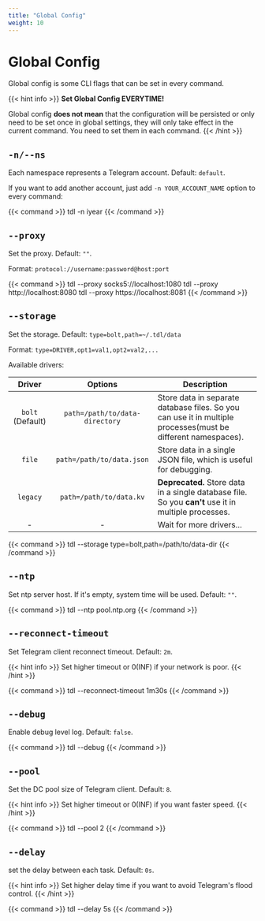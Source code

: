 ```yaml
---
title: "Global Config"
weight: 10
---
```


# Global Config

Global config is some CLI flags that can be set in every command.

{{< hint info >}}
**Set Global Config EVERYTIME!**

Global config **does not mean** that the configuration will be persisted or only need to be set once in global settings, they will only take effect in the current command.
You need to set them in each command.
{{< /hint >}}

## `-n/--ns`

Each namespace represents a Telegram account. Default: `default`.

If you want to add another account, just add `-n YOUR_ACCOUNT_NAME` option to every command:

{{< command >}}
tdl -n iyear
{{< /command >}}

## `--proxy`

Set the proxy. Default: `""`.

Format: `protocol://username:password@host:port`

{{< command >}}
tdl --proxy socks5://localhost:1080
tdl --proxy http://localhost:8080
tdl --proxy https://localhost:8081
{{< /command >}}

## `--storage`

Set the storage. Default: `type=bolt,path=~/.tdl/data`

Format: `type=DRIVER,opt1=val1,opt2=val2,...`

Available drivers:

|      Driver      |            Options             | Description                                                                                                   |
|:----------------:|:------------------------------:|---------------------------------------------------------------------------------------------------------------|
| `bolt` (Default) | `path=/path/to/data-directory` | Store data in separate database files. So you can use it in multiple processes(must be different namespaces). |
|      `file`      |   `path=/path/to/data.json`    | Store data in a single JSON file, which is useful for debugging.                                              |
|     `legacy`     |    `path=/path/to/data.kv`     | **Deprecated.** Store data in a single database file. So you **can't** use it in multiple processes.          |
|        -         |               -                | Wait for more drivers...                                                                                      |

{{< command >}}
tdl --storage type=bolt,path=/path/to/data-dir
{{< /command >}}

## `--ntp`

Set ntp server host. If it's empty, system time will be used. Default: `""`.

{{< command >}}
tdl --ntp pool.ntp.org
{{< /command >}}

## `--reconnect-timeout`

Set Telegram client reconnect timeout. Default: `2m`.

{{< hint info >}}
Set higher timeout or 0(INF) if your network is poor.
{{< /hint >}}

{{< command >}}
tdl --reconnect-timeout 1m30s
{{< /command >}}

## `--debug`

Enable debug level log. Default: `false`.

{{< command >}}
tdl --debug
{{< /command >}}

## `--pool`

Set the DC pool size of Telegram client. Default: `8`.

{{< hint info >}}
Set higher timeout or 0(INF) if you want faster speed.
{{< /hint >}}

{{< command >}}
tdl --pool 2
{{< /command >}}

## `--delay`

set the delay between each task. Default: `0s`.

{{< hint info >}}
Set higher delay time if you want to avoid Telegram's flood control.
{{< /hint >}}

{{< command >}}
tdl --delay 5s
{{< /command >}}
